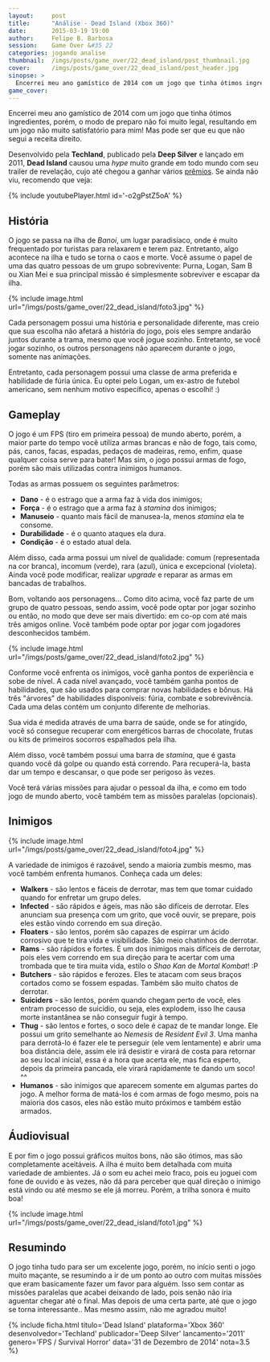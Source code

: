 ```yaml
---
layout:     post
title:      "Análise - Dead Island (Xbox 360)"
date:       2015-03-19 19:00
author:     Felipe B. Barbosa
session:    Game Over &#35 22
categories: jogando analise
thumbnail:  /imgs/posts/game_over/22_dead_island/post_thumbnail.jpg
cover:      /imgs/posts/game_over/22_dead_island/post_header.jpg
sinopse: >
  Encerrei meu ano gamístico de 2014 com um jogo que tinha ótimos ingredientes, porém, o modo de preparo não foi muito legal, resultando em um jogo não muito satisfatório para mim! Mas pode ser que eu que não segui a receita direito.
game_cover:
---
```

Encerrei meu ano gamístico de 2014 com um jogo que tinha ótimos ingredientes, porém, o modo de preparo não foi muito legal, resultando em um jogo não muito satisfatório para mim! Mas pode ser que eu que não segui a receita direito.

Desenvolvido pela **Techland**, publicado pela **Deep Silver** e lançado em 2011, **Dead Island** causou uma *hype* muito grande em todo mundo com seu trailer de revelação, cujo até chegou a ganhar vários [prêmios](http://www.techtudo.com.br/noticias/noticia/2011/06/trailer-do-dead-island-e-premiado-em-cannes.html). Se ainda não viu, recomendo que veja:

{% include youtubePlayer.html id='-o2gPstZ5oA' %}

## História

O jogo se passa na ilha de *Banoi*, um lugar paradisíaco, onde é muito frequentado por turistas para relaxarem e terem paz. Entretanto, algo acontece na ilha e tudo se torna o caos e morte. Você assume o papel de uma das quatro pessoas de um grupo sobrevivente: Purna, Logan, Sam B ou Xian Mei e sua principal missão é simplesmente sobreviver e escapar da ilha.

{% include image.html url="/imgs/posts/game_over/22_dead_island/foto3.jpg" %}

Cada personagem possui uma história e personalidade diferente, mas creio que sua escolha não afetará a história do jogo, pois eles sempre andarão juntos durante a trama, mesmo que você jogue sozinho. Entretanto, se você jogar sozinho, os outros personagens não aparecem durante o jogo, somente nas animações.

Entretanto, cada personagem possui uma classe de arma preferida e habilidade de fúria única. Eu optei pelo Logan, um ex-astro de futebol americano, sem nenhum motivo específico, apenas o escolhi! :)

## Gameplay

O jogo é um FPS (tiro em primeira pessoa) de mundo aberto, porém, a maior parte do tempo você utiliza armas brancas e não de fogo, tais como, pás, canos, facas, espadas, pedaços de madeiras, remo, enfim, quase qualquer coisa serve para bater! Mas sim, o jogo possui armas de fogo, porém são mais utilizadas contra inimigos humanos.

Todas as armas possuem os seguintes parâmetros:

- **Dano** - é o estrago que a arma faz à vida dos inimigos;
- **Força** - é o estrago que a arma faz à *stamina* dos inimigos;
- **Manuseio** - quanto mais fácil de manusea-la, menos *stamina* ela te consome.
- **Durabilidade** - é o quanto ataques ela dura.
- **Condição** - é o estado atual dela.

Além disso, cada arma possui um nível de qualidade: comum (representada na cor branca), incomum (verde), rara (azul), única e excepcional (violeta). Ainda você pode modificar, realizar *upgrade* e reparar as armas em bancadas de trabalhos.

Bom, voltando aos personagens... Como dito acima, você faz parte de um grupo de quatro pessoas, sendo assim, você pode optar por jogar sozinho ou então, no modo que deve ser mais divertido: em co-op com até mais três amigos online. Você também pode optar por jogar com jogadores desconhecidos também.

{% include image.html url="/imgs/posts/game_over/22_dead_island/foto2.jpg" %}

Conforme você enfrenta os inimigos, você ganha pontos de experiência e sobe de nível. A cada nível avançado, você também ganha pontos de habilidades, que são usados para comprar novas habilidades e bônus. Há três "árvores" de habilidades disponíveis: fúria, combate e sobrevivência. Cada uma delas contém um conjunto diferente de melhorias.

Sua vida é medida através de uma barra de saúde, onde se for atingido, você só consegue recuperar com energéticos barras de chocolate, frutas ou kits de primeiros socorros espalhados pela ilha.

Além disso, você também possui uma barra de *stamina*, que é gasta quando você dá golpe ou quando está correndo. Para recuperá-la, basta dar um tempo e descansar, o que pode ser perigoso às vezes.

Você terá várias missões para ajudar o pessoal da ilha, e como em todo jogo de mundo aberto, você também tem as missões paralelas (opcionais).

## Inimigos

{% include image.html url="/imgs/posts/game_over/22_dead_island/foto4.jpg" %}

A variedade de inimigos é razoável, sendo a maioria zumbis mesmo, mas você também enfrenta humanos. Conheça cada um deles:

- **Walkers** - são lentos e fáceis de derrotar, mas tem que tomar cuidado quando for enfretar um grupo deles.
- **Infected** - são rápidos e ágeis, mas não são difíceis de derrotar. Eles anunciam sua presença com um grito, que você ouvir, se prepare, pois eles estão vindo correndo em sua direção.
- **Floaters** - são lentos, porém são capazes de espirrar um ácido corrosivo que te tira vida e visibilidade. São meio chatinhos de derrotar.
- **Rams** - são rápidos e fortes. É um dos inimigos mais difíceis de derrotar, pois eles vem correndo em sua direção para te acertar com uma trombada que te tira muita vida, estilo o *Shao Kan* de *Mortal Kombat*! :P
- **Butchers** - são rápidos e ferozes. Eles te atacam com seus braços cortados como se fossem espadas. Também são muito chatos de derrotar.
- **Suiciders** - são lentos, porém quando chegam perto de você, eles entram processo de suicídio, ou seja, eles explodem, isso lhe causa morte instantânea se não conseguir fugir à tempo.
- **Thug** - são lentos e fortes, o soco dele é capaz de te mandar longe. Ele possui um grito semelhante ao *Nemesis* de *Resident Evil 3*. Uma manha para derrotá-lo é fazer ele te perseguir (ele vem lentamente) e abrir uma boa distância dele, assim ele irá desistir e virará de costa para retornar ao seu local inicial, essa é a hora que acerta ele, mas fica esperto, depois da primeira pancada, ele virará rapidamente te dando um soco! ^^
- **Humanos** - são inimigos que aparecem somente em algumas partes do jogo. A melhor forma de matá-los é com armas de fogo mesmo, pois na maioria dos casos, eles não estão muito próximos e também estão armados.

## Áudiovisual

E por fim o jogo possui gráficos muitos bons, não são ótimos, mas são completamente aceitáveis. A ilha é muito bem detalhada com muita variedade de ambientes. Já o som eu achei meio fraco, pois eu joguei com fone de ouvido e às vezes, não dá para perceber que qual direção o inimigo está vindo ou até mesmo se ele já morreu. Porém, a trilha sonora é muito boa!

{% include image.html url="/imgs/posts/game_over/22_dead_island/foto1.jpg" %}

## Resumindo

O jogo tinha tudo para ser um excelente jogo, porém, no início senti o jogo muito maçante, se resumindo a ir de um ponto ao outro com muitas missões que eram basicamente fazer um favor para alguém. Isso sem contar as missões paralelas que acabei deixando de lado, pois senão não iria aguentar chegar até o final. Mas depois de uma certa parte, até que o jogo se torna interessante.. Mas mesmo assim, não me agradou muito!

{% include ficha.html
  titulo='Dead Island'
  plataforma='Xbox 360'
  desenvolvedor='Techland'
  publicador='Deep Silver'
  lancamento='2011'
  genero='FPS / Survival Horror'
  data='31 de Dezembro de 2014'
  nota=3.5 %}
